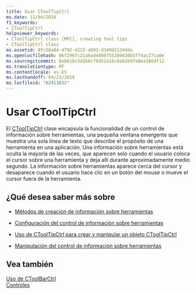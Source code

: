 ```yaml
---
title: Usar CToolTipCtrl
ms.date: 11/04/2016
f1_keywords:
- CToolTipCtrl
helpviewer_keywords:
- CToolTipCtrl class [MFC], creating tool tips
- CToolTipCtrl class
ms.assetid: 8fc58a04-4792-4223-a092-d349d11344da
ms.openlocfilehash: 06f296fc21a6ad4480755289d30b5ff4ac27ca8e
ms.sourcegitcommit: 0ab61bc3d2b6cfbd52a16c6ab2b97a8ea1864f12
ms.translationtype: MT
ms.contentlocale: es-ES
ms.lasthandoff: 04/23/2019
ms.locfileid: "62411632"
---
```

# <a name="using-ctooltipctrl"></a>Usar CToolTipCtrl

El [CToolTipCtrl](../mfc/reference/ctooltipctrl-class.md) clase encapsula la funcionalidad de un control de información sobre herramientas, una pequeña ventana emergente que muestra una sola línea de texto que describe el propósito de una herramienta en una aplicación. Una información sobre herramientas está oculta la mayoría de las veces, que aparecen solo cuando el usuario coloca el cursor sobre una herramienta y deja allí durante aproximadamente medio segundo. La información sobre herramientas aparece cerca del cursor y desaparece cuando el usuario hace clic en un botón del mouse o mueve el cursor fuera de la herramienta.

## <a name="what-do-you-want-to-know-more-about"></a>¿Qué desea saber más sobre

- [Métodos de creación de información sobre herramientas](../mfc/methods-of-creating-tool-tips.md)

- [Configuración del control de información sobre herramientas](../mfc/settings-for-the-tool-tip-control.md)

- [Uso de CToolTipCtrl para crear y manipular un objeto CToolTipCtrl](../mfc/using-ctooltipctrl-to-create-and-manipulate-a-ctooltipctrl-object.md)

- [Manipulación del control de información sobre herramientas](../mfc/manipulating-the-tool-tip-control.md)

## <a name="see-also"></a>Vea también

[Uso de CToolBarCtrl](../mfc/using-ctoolbarctrl.md)<br/>
[Controles](../mfc/controls-mfc.md)
